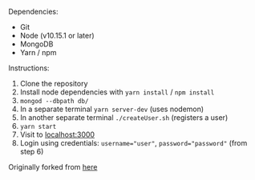 Dependencies:

- Git
- Node (v10.15.1 or later)
- MongoDB
- Yarn / npm

Instructions:

1. Clone the repository
2. Install node dependencies with `yarn install` / `npm install`
3. `mongod --dbpath db/`
4. In a separate terminal `yarn server-dev` (uses nodemon)
5. In another separate terminal `./createUser.sh` (registers a user)
6. `yarn start`
7. Visit to [localhost:3000](http://localhost:3000)
8. Login using credentials: `username="user"`, `password="password"` (from step 6)

Originally forked from [here](https://github.com/faizanv/react-auth-example)
